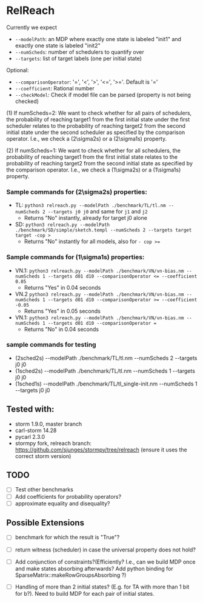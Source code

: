 # RelReach

Currently we expect
- ```--modelPath```: an MDP where exactly one state is labeled "init1" and exactly one state is labeled "init2"
- ```--numScheds```: number of schedulers to quantify over
- ```--targets```: list of target labels (one per initial state)

Optional:
- ```--comparisonOperator```: '=', '<', '>', '<=', '>='. Default is '='
- ```--coefficient```: Rational number
- ```--checkModel```: Check if model file can be parsed (property is not being checked)

(1) If numScheds=2:
We want to check whether for all pairs of schedulers, the probability of reaching target1 from the first initial state under the first scheduler relates to the probability of reaching target2 from the second initial state under the second scheduler as specified by the comparison operator.
I.e., we check a (2\sigma2s) or a (2\sigma1s) property.

(2) If numScheds=1:
We want to check whether for all schedulers, the probability of reaching target1 from the first initial state relates to the probability of reaching target2 from the second initial state as specified by the comparison operator.
I.e., we check a (1\sigma2s) or a (1\sigma1s) property.


### Sample commands for (2\sigma2s) properties:
- TL: ```python3 relreach.py --modelPath ./benchmark/TL/tl.nm --numScheds 2 --targets j0 j0``` and same for ```j1``` and ```j2```
  - Returns "No" instantly, already for target j0 alone
- SD: ```python3 relreach.py --modelPath ./benchmark/SD/simple/sketch.templ --numScheds 2 --targets target target -cop >```
  - Returns "No" instantly for all models, also for ```- cop >=```

### Sample commands for (1\sigma1s) properties:
- VN.1: ```python3 relreach.py --modelPath ./benchmark/VN/vn-bias.nm --numScheds 1 --targets d01 d10 --comparisonOperator <= --coefficient 0.05``` 
  - Returns "Yes" in 0.04 seconds
- VN.2 ```python3 relreach.py --modelPath ./benchmark/VN/vn-bias.nm --numScheds 1 --targets d01 d10 --comparisonOperator >= --coefficient -0.05```
  - Returns "Yes" in 0.05 seconds
- VN.1: ```python3 relreach.py --modelPath ./benchmark/VN/vn-bias.nm --numScheds 1 --targets d01 d10 --comparisonOperator =``` 
  - Returns "No" in 0.04 seconds

### sample commands for testing
- (2sched2s) --modelPath ./benchmark/TL/tl.nm --numScheds 2 --targets j0 j0
- (1sched2s) --modelPath ./benchmark/TL/tl.nm --numScheds 1 --targets j0 j0
- (1sched1s) --modelPath ./benchmark/TL/tl_single-init.nm --numScheds 1 --targets j0 j0

## Tested with:
- storm 1.9.0, master branch
- carl-storm 14.28
- pycarl 2.3.0
- stormpy fork, relreach branch: https://github.com/sjunges/stormpy/tree/relreach (ensure it uses the correct storm version)

## TODO
- [ ] Test other benchmarks
- [ ] Add coefficients for probability operators?
- [ ] approximate equality and disequality? 

## Possible Extensions
- [ ] benchmark for which the result is "True"?
- [ ] return witness (scheduler) in case the universal property does not hold?
- [ ] Add conjunction of constraints?(Efficiently? I.e., can we build MDP once and make states absorbing afterwards? Add python binding for SparseMatrix::makeRowGroupsAbsorbing ?)
- [ ] Handling of more than 2 initial states? (E.g. for TA with more than 1 bit for b?). Need to build MDP for each pair of initial states.

